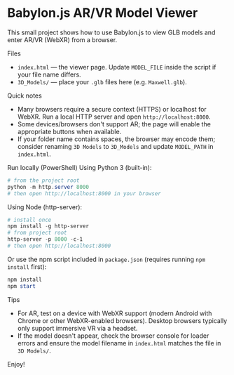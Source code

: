 # Babylon.js AR/VR Model Viewer

This small project shows how to use Babylon.js to view GLB models and enter AR/VR (WebXR) from a browser.

Files
- `index.html` — the viewer page. Update `MODEL_FILE` inside the script if your file name differs.
- `3D_Models/` — place your `.glb` files here (e.g. `Maxwell.glb`).

Quick notes
- Many browsers require a secure context (HTTPS) or localhost for WebXR. Run a local HTTP server and open `http://localhost:8000`.
- Some devices/browsers don't support AR; the page will enable the appropriate buttons when available.
- If your folder name contains spaces, the browser may encode them; consider renaming `3D Models` to `3D_Models` and update `MODEL_PATH` in `index.html`.

Run locally (PowerShell)
Using Python 3 (built-in):

```powershell
# from the project root
python -m http.server 8000
# then open http://localhost:8000 in your browser
```

Using Node (http-server):

```powershell
# install once
npm install -g http-server
# from project root
http-server -p 8000 -c-1
# then open http://localhost:8000
```

Or use the npm script included in `package.json` (requires running `npm install` first):

```powershell
npm install
npm start
```

Tips
- For AR, test on a device with WebXR support (modern Android with Chrome or other WebXR-enabled browsers). Desktop browsers typically only support immersive VR via a headset.
- If the model doesn't appear, check the browser console for loader errors and ensure the model filename in `index.html` matches the file in `3D Models/`.

Enjoy!
